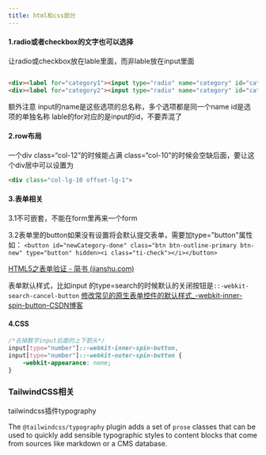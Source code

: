 ```yaml
---
title: html和css部分
---
```


#### 1.radio或者checkbox的文字也可以选择
让radio或checkbox放在lable里面，而非lable放在input里面

```html

<div><label for="category1"><input type="radio" name="category" id="category1" >Category1</label></div>
<div><label for="category2"><input type="radio" name="category" id="category2" >Category2</label></div>

```
额外注意 input的name是这些选项的总名称，多个选项都是同一个name
id是选项的单独名称
lable的for对应的是input的id，不要弄混了

#### 2.row布局
一个div class=“col-12”的时候能占满
class=“col-10”的时候会空缺后面，要让这个div居中可以设置为
```html
<div class="col-lg-10 offset-lg-1">
```

#### 3.表单相关

3.1不可嵌套，不能在form里再来一个form

3.2表单里的button如果没有设置将会默认提交表单，需要加type="button"属性
如：
`<button id="newCategory-done" class="btn btn-outline-primary btn-new" type="button" hidden><i class="ti-check"></i></button>`

[HTML5之表单验证 - 简书 (jianshu.com)](https://www.jianshu.com/p/cd119ff28659)

表单默认样式，比如input 的type=search的时候默认的关闭按钮是`::-webkit-search-cancel-button`
[修改常见的原生表单控件的默认样式_-webkit-inner-spin-button-CSDN博客](https://blog.csdn.net/Android_boom/article/details/128430948)

#### 4.CSS
```CSS
/*去掉数字input后面的上下箭头*/
input[type="number"]::-webkit-inner-spin-button,
input[type="number"]::-webkit-outer-spin-button {
    -webkit-appearance: none;
}
```


### TailwindCSS相关

tailwindcss插件typography

The `@tailwindcss/typography` plugin adds a set of `prose` classes that can be used to quickly add sensible typographic styles to content blocks that come from sources like markdown or a CMS database.